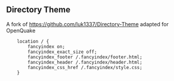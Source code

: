 ## Directory Theme

A fork of https://github.com/luk1337/Directory-Theme adapted for OpenQuake

```nginx
	location / {
	    fancyindex on;
	    fancyindex_exact_size off;
	    fancyindex_footer /.fancyindex/footer.html;
	    fancyindex_header /.fancyindex/header.html;
	    fancyindex_css_href /.fancyindex/style.css;
	}
```
